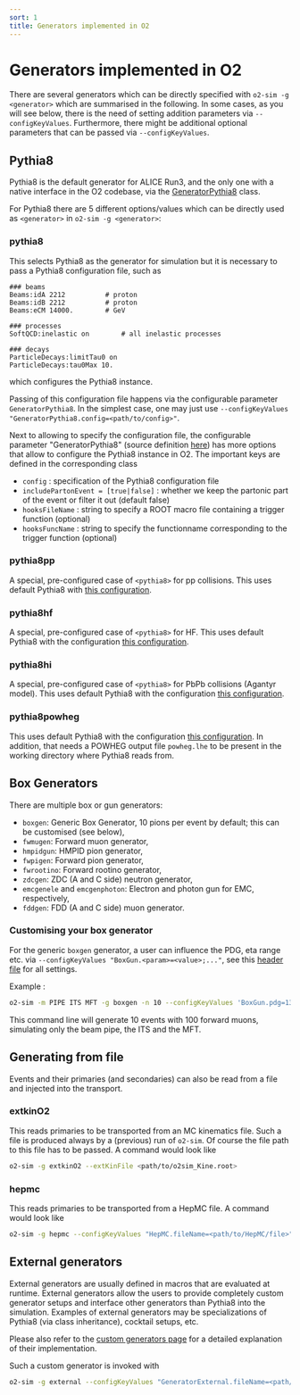 ```yaml
---
sort: 1
title: Generators implemented in O2
---
```


# Generators implemented in O2

There are several generators which can be directly specified with `o2-sim -g <generator>` which are summarised in the following. In some cases, as you will see below, there is the need of setting addition parameters via `--configKeyValues`. Furthermore, there might be additional optional parameters that can be passed via `--configKeyValues`.

## Pythia8

Pythia8 is the default generator for ALICE Run3, and the only one with a native interface in the O2 codebase, via the [GeneratorPythia8](https://github.com/AliceO2Group/AliceO2/blob/dev/Generators/include/Generators/GeneratorPythia8.h) class.

For Pythia8 there are 5 different options/values which can be directly used as `<generator>` in `o2-sim -g <generator>`:

### pythia8

This selects Pythia8 as the generator for simulation but it is necessary to pass a Pythia8 configuration file, such as
```
### beams
Beams:idA 2212			# proton
Beams:idB 2212 			# proton
Beams:eCM 14000. 		# GeV

### processes
SoftQCD:inelastic on		# all inelastic processes

### decays
ParticleDecays:limitTau0 on	
ParticleDecays:tau0Max 10.
```
which configures the Pythia8 instance.

Passing of this configuration file happens via the configurable parameter `GeneratorPythia8`. In the simplest case, one may just use `--configKeyValues "GeneratorPythia8.config=<path/to/config>"`.

Next to allowing to specify the configuration file, the configurable parameter "GeneratorPythia8" (source definition [here](https://github.com/AliceO2Group/AliceO2/blob/dev/Generators/include/Generators/GeneratorPythia8Param.h)) has more options that allow to configure the Pythia8 instance in O2. The important keys are defined in the corresponding class

* `config` : specification of the Pythia8 configuration file
* `includePartonEvent = [true|false]` : whether we keep the partonic part of the event or filter it out (default false) 
* `hooksFileName` : string to specify a ROOT macro file containing a trigger function (optional)
* `hooksFuncName` : string to specify the functionname corresponding to the trigger function (optional)


### pythia8pp

A special, pre-configured case of `<pythia8>` for pp collisions. This uses default Pythia8 with [this configuration](https://github.com/AliceO2Group/AliceO2/blob/dev/Generators/share/egconfig/pythia8_inel.cfg).

### pythia8hf

A special, pre-configured case of `<pythia8>` for HF. This uses default Pythia8 with the configuration [this configuration](https://github.com/AliceO2Group/AliceO2/blob/dev/Generators/share/egconfig/pythia8_hf.cfg).

### pythia8hi

A special, pre-configured case of `<pythia8>` for PbPb collisions (Agantyr model). This uses default Pythia8 with the configuration [this configuration](https://github.com/AliceO2Group/AliceO2/blob/dev/Generators/share/egconfig/pythia8_hi.cfg).

### pythia8powheg

This uses default Pythia8 with the configuration [this configuration](https://github.com/AliceO2Group/AliceO2/blob/dev/Generators/share/egconfig/pythia8_powheg.cfg).
In addition, that needs a POWHEG output file `powheg.lhe` to be present in the working directory where Pythia8 reads from.

## Box Generators

There are multiple box or gun generators:

* `boxgen`: Generic Box Generator, 10 pions per event by default; this can be customised (see below),
* `fwmugen`: Forward muon generator,
* `hmpidgun`: HMPID pion generator,
* `fwpigen`: Forward pion generator,
* `fwrootino`: Forward rootino generator,
* `zdcgen`: ZDC (A and C side) neutron generator,
* `emcgenele` and `emcgenphoton`: Electron and photon gun for EMC, respectively,
* `fddgen`: FDD (A and C side) muon generator.

### Customising your box generator

For the generic `boxgen` generator, a user can influence the PDG, eta range etc. via `--configKeyValues "BoxGun.<param>=<value>;..."`, see this [header file](https://github.com/AliceO2Group/AliceO2/blob/dev/Generators/include/Generators/BoxGunParam.h) for all settings.

Example :
```bash
o2-sim -m PIPE ITS MFT -g boxgen -n 10 --configKeyValues 'BoxGun.pdg=13 ; BoxGun.eta[0]=-3.6 ; BoxGun.eta[1]=-2.45; BoxGun.number=100'
```

This command line will generate 10 events with 100 forward muons, simulating only the beam pipe, the ITS and the MFT.

## Generating from file

Events and their primaries (and secondaries) can also be read from a file and injected into the transport.

### extkinO2

This reads primaries to be transported from an MC kinematics file. Such a file is produced always by a (previous) run of `o2-sim`. Of course the file path to this file has to be passed. A command would look like
```bash
o2-sim -g extkinO2 --extKinFile <path/to/o2sim_Kine.root>
```

### hepmc

This reads primaries to be transported from a HepMC file. A command would look like
```bash
o2-sim -g hepmc --configKeyValues "HepMC.fileName=<path/to/HepMC/file>"
```

## External generators

External generators are usually defined in macros that are evaluated at runtime. External generators allow the users 
to provide completely custom generator setups and interface other generators than Pythia8 into the simulation. Examples of external generators may be specializations of Pythia8 (via class inheritance), cocktail setups, etc.

Please also refer to the [custom generators page](generatorscustom.md) for a detailed explanation of their implementation.

Such a custom generator is invoked with
```bash
o2-sim -g external --configKeyValues "GeneratorExternal.fileName=<path/to/macro.C>;GeneratorExternal.funcName=<function-signature-to-call(...)>"
```

